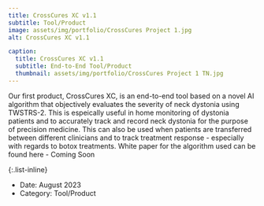 ```yaml
---
title: CrossCures XC v1.1
subtitle: Tool/Product
image: assets/img/portfolio/CrossCures Project 1.jpg
alt: CrossCures XC v1.1

caption:
  title: CrossCures XC v1.1
  subtitle: End-to-End Tool/Product
  thumbnail: assets/img/portfolio/CrossCures Project 1 TN.jpg
---
```

Our first product, CrossCures XC, is an end-to-end tool based on a novel AI algorithm that objectively evaluates the severity of neck dystonia using TWSTRS-2. This is espeically useful in home monitoring of dystonia patients and to accurately track and record neck dystonia for the purpose of precision medicine. This can also be used when patients are transferred between different clinicians and to track treatment response - especially with regards to botox treatments. White paper for the algorithm used can be found here - Coming Soon

{:.list-inline}
- Date: August 2023
- Category: Tool/Product

